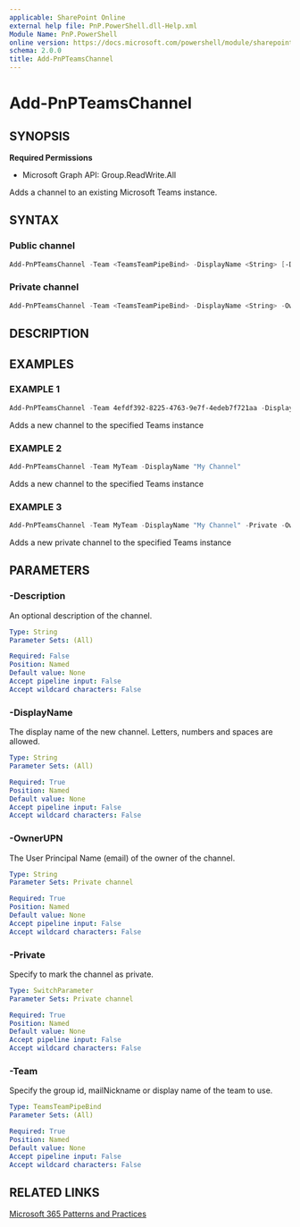 ```yaml
---
applicable: SharePoint Online
external help file: PnP.PowerShell.dll-Help.xml
Module Name: PnP.PowerShell
online version: https://docs.microsoft.com/powershell/module/sharepoint-pnp/add-pnpteamschannel
schema: 2.0.0
title: Add-PnPTeamsChannel
---
```


# Add-PnPTeamsChannel

## SYNOPSIS

**Required Permissions**

  * Microsoft Graph API: Group.ReadWrite.All

Adds a channel to an existing Microsoft Teams instance.

## SYNTAX

### Public channel
```powershell
Add-PnPTeamsChannel -Team <TeamsTeamPipeBind> -DisplayName <String> [-Description <String>] [<CommonParameters>]
```

### Private channel
```powershell
Add-PnPTeamsChannel -Team <TeamsTeamPipeBind> -DisplayName <String> -OwnerUPN <String> [-Description <String>] [-Private] [<CommonParameters>]
```

## DESCRIPTION

## EXAMPLES

### EXAMPLE 1
```powershell
Add-PnPTeamsChannel -Team 4efdf392-8225-4763-9e7f-4edeb7f721aa -DisplayName "My Channel"
```

Adds a new channel to the specified Teams instance

### EXAMPLE 2
```powershell
Add-PnPTeamsChannel -Team MyTeam -DisplayName "My Channel"
```

Adds a new channel to the specified Teams instance

### EXAMPLE 3
```powershell
Add-PnPTeamsChannel -Team MyTeam -DisplayName "My Channel" -Private -OwnerUPN user1@domain.com
```

Adds a new private channel to the specified Teams instance

## PARAMETERS

### -Description
An optional description of the channel.

```yaml
Type: String
Parameter Sets: (All)

Required: False
Position: Named
Default value: None
Accept pipeline input: False
Accept wildcard characters: False
```

### -DisplayName
The display name of the new channel. Letters, numbers and spaces are allowed.

```yaml
Type: String
Parameter Sets: (All)

Required: True
Position: Named
Default value: None
Accept pipeline input: False
Accept wildcard characters: False
```

### -OwnerUPN
The User Principal Name (email) of the owner of the channel.

```yaml
Type: String
Parameter Sets: Private channel

Required: True
Position: Named
Default value: None
Accept pipeline input: False
Accept wildcard characters: False
```

### -Private
Specify to mark the channel as private.

```yaml
Type: SwitchParameter
Parameter Sets: Private channel

Required: True
Position: Named
Default value: None
Accept pipeline input: False
Accept wildcard characters: False
```

### -Team
Specify the group id, mailNickname or display name of the team to use.

```yaml
Type: TeamsTeamPipeBind
Parameter Sets: (All)

Required: True
Position: Named
Default value: None
Accept pipeline input: False
Accept wildcard characters: False
```

## RELATED LINKS

[Microsoft 365 Patterns and Practices](https://aka.ms/m365pnp)
